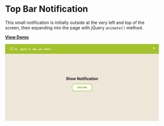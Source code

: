 # Top Bar Notification

This small notification is initially outside at the very left and top of the screen, then expanding into the page with jQuery `animate()` method.

[**View Demo**](https://pamcy.github.io/50Websites/20-notification)

![Top Bar Notification](./demo-notification.png)
